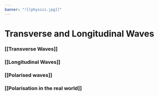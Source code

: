 ```yaml
---
banner: "![[physics.jpg]]"
---
```

# Transverse and Longitudinal Waves

### [[Transverse Waves]]

### [[Longitudinal Waves]]

### [[Polarised waves]]

### [[Polarisation in the real world]]